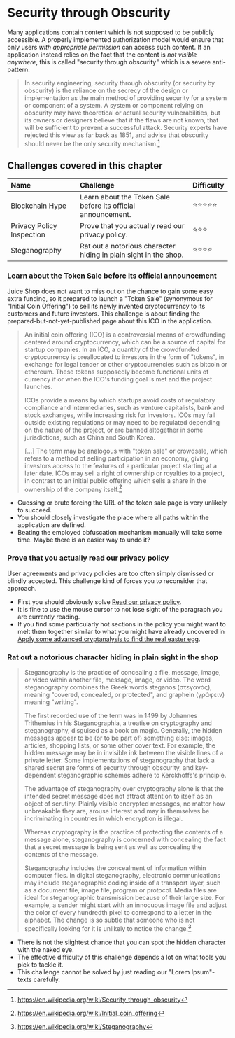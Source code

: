 # Security through Obscurity

Many applications contain content which is not supposed to be publicly
accessible. A properly implemented authorization model would ensure that
only users _with appropriate permission_ can access such content. If an
application instead relies on the fact that the content is _not visible
anywhere_, this is called "security through obscurity" which is a severe
anti-pattern:

> In security engineering, security through obscurity (or security by
> obscurity) is the reliance on the secrecy of the design or
> implementation as the main method of providing security for a system
> or component of a system. A system or component relying on obscurity
> may have theoretical or actual security vulnerabilities, but its
> owners or designers believe that if the flaws are not known, that will
> be sufficient to prevent a successful attack. Security experts have
> rejected this view as far back as 1851, and advise that obscurity
> should never be the only security mechanism.[^1]

## Challenges covered in this chapter

| Name                      | Challenge                                                        | Difficulty                     |
|:--------------------------|:-----------------------------------------------------------------|:-------------------------------|
| Blockchain Hype           | Learn about the Token Sale before its official announcement.     | :star::star::star::star::star: |
| Privacy Policy Inspection | Prove that you actually read our privacy policy.                 | :star::star::star:             |
| Steganography             | Rat out a notorious character hiding in plain sight in the shop. | :star::star::star::star:       |

### Learn about the Token Sale before its official announcement

Juice Shop does not want to miss out on the chance to gain some easy
extra funding, so it prepared to launch a "Token Sale" (synonymous for
"Initial Coin Offering") to sell its newly invented cryptocurrency to
its customers and future investors. This challenge is about finding the
prepared-but-not-yet-published page about this ICO in the application.

> An initial coin offering (ICO) is a controversial means of
> crowdfunding centered around cryptocurrency, which can be a source of
> capital for startup companies. In an ICO, a quantity of the
> crowdfunded cryptocurrency is preallocated to investors in the form of
> "tokens", in exchange for legal tender or other cryptocurrencies such
> as bitcoin or ethereum. These tokens supposedly become functional
> units of currency if or when the ICO's funding goal is met and the
> project launches.
>
> ICOs provide a means by which startups avoid costs of regulatory
> compliance and intermediaries, such as venture capitalists, bank and
> stock exchanges, while increasing risk for investors. ICOs may fall
> outside existing regulations or may need to be regulated depending on
> the nature of the project, or are banned altogether in some
> jurisdictions, such as China and South Korea.
>
> \[...\] The term may be analogous with "token sale" or crowdsale,
> which refers to a method of selling participation in an economy,
> giving investors access to the features of a particular project
> starting at a later date. ICOs may sell a right of ownership or
> royalties to a project, in contrast to an initial public offering
> which sells a share in the ownership of the company itself.[^2]

* Guessing or brute forcing the URL of the token sale page is very
  unlikely to succeed.
* You should closely investigate the place where all paths within the
  application are defined.
* Beating the employed obfuscation mechanism manually will take some
  time. Maybe there is an easier way to undo it?

### Prove that you actually read our privacy policy

User agreements and privacy policies are too often simply dismissed or
blindly accepted. This challenge kind of forces you to reconsider that
approach.

* First you should obviously solve
  [Read our privacy policy](miscellaneous.md#read-our-privacy-policy).
* It is fine to use the mouse cursor to not lose sight of the paragraph
  you are currently reading.
* If you find some particularly hot sections in the policy you might
  want to melt them together similar to what you might have already
  uncovered in
  [Apply some advanced cryptanalysis to find the real easter egg](cryptographic-issues.md#apply-some-advanced-cryptanalysis-to-find-the-real-easter-egg).

### Rat out a notorious character hiding in plain sight in the shop

> Steganography is the practice of concealing a file, message, image, or
> video within another file, message, image, or video. The word
> steganography combines the Greek words steganos (στεγανός), meaning
> "covered, concealed, or protected", and graphein (γράφειν) meaning
> "writing".
>
> The first recorded use of the term was in 1499 by Johannes Trithemius
> in his Steganographia, a treatise on cryptography and steganography,
> disguised as a book on magic. Generally, the hidden messages appear to
> be (or to be part of) something else: images, articles, shopping
> lists, or some other cover text. For example, the hidden message may
> be in invisible ink between the visible lines of a private letter.
> Some implementations of steganography that lack a shared secret are
> forms of security through obscurity, and key-dependent steganographic
> schemes adhere to Kerckhoffs's principle.
>
> The advantage of steganography over cryptography alone is that the
> intended secret message does not attract attention to itself as an
> object of scrutiny. Plainly visible encrypted messages, no matter how
> unbreakable they are, arouse interest and may in themselves be
> incriminating in countries in which encryption is illegal.
>
> Whereas cryptography is the practice of protecting the contents of a
> message alone, steganography is concerned with concealing the fact
> that a secret message is being sent as well as concealing the contents
> of the message.
>
> Steganography includes the concealment of information within computer
> files. In digital steganography, electronic communications may include
> steganographic coding inside of a transport layer, such as a document
> file, image file, program or protocol. Media files are ideal for
> steganographic transmission because of their large size. For example,
> a sender might start with an innocuous image file and adjust the color
> of every hundredth pixel to correspond to a letter in the alphabet.
> The change is so subtle that someone who is not specifically looking
> for it is unlikely to notice the change.[^3]

* There is not the slightest chance that you can spot the hidden
  character with the naked eye.
* The effective difficulty of this challenge depends a lot on what tools
  you pick to tackle it.
* This challenge cannot be solved by just reading our "Lorem
  Ipsum"-texts carefully.

[^1]: https://en.wikipedia.org/wiki/Security_through_obscurity
[^2]: https://en.wikipedia.org/wiki/Initial_coin_offering
[^3]: https://en.wikipedia.org/wiki/Steganography